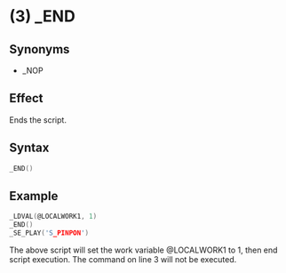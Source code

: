# (3) _END

## Synonyms

- _NOP

## Effect

Ends the script.

## Syntax

```c
_END()
```

## Example

```c
_LDVAL(@LOCALWORK1, 1)
_END()
_SE_PLAY('S_PINPON')
```

The above script will set the work variable @LOCALWORK1 to 1, then end script execution. The command on line 3 will not be executed.
